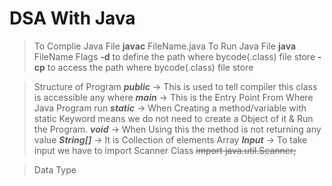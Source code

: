 # DSA With Java
>To Complie Java File
**javac** FileName.java
> To Run Java File
**java** FileName
> Flags
**-d** to define the path where bycode(.class) file store
**-cp** to access the path where bycode(.class) file store

> Structure of Program
***public*** -> This is used to tell compiler this class is accessible any where
***main*** -> This is the Entry Point From Where Java Program run
***static*** -> When Creating a method/variable with static Keyword means we do not need to create a Object of it & Run the Program.
***void*** -> When Using this the method is not returning any value
***String[]*** -> It is Collection of elements Array
***Input*** -> To take input we have to import Scanner Class ~~import java.util.Scanner;~~

> Data Type

